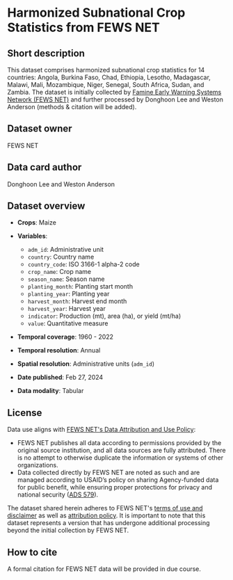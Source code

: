# Harmonized Subnational Crop Statistics from FEWS NET

## Short description
This dataset comprises harmonized subnational crop statistics for 14 countries: Angola, Burkina Faso, Chad, Ethiopia, Lesotho, Madagascar, Malawi, Mali, Mozambique, Niger, Senegal, South Africa, Sudan, and Zambia. The dataset is initially collected by [Famine Early Warning Systems Network (FEWS NET)](https://fews.net/) and further processed by Donghoon Lee and Weston Anderson (methods & citation will be added).

## Dataset owner
FEWS NET

## Data card author
Donghoon Lee and Weston Anderson

## Dataset overview
- **Crops**:  Maize
- **Variables**:
  - `adm_id`: Administrative unit
  - `country`: Country name
  - `country_code`: ISO 3166-1 alpha-2 code
  - `crop_name`: Crop name
  - `season_name`: Season name
  - `planting_month`: Planting start month
  - `planting_year`: Planting year
  - `harvest_month`: Harvest end month
  - `harvest_year`: Harvest year
  - `indicator`: Production (mt), area (ha), or yield (mt/ha)
  - `value`: Quantitative measure

- **Temporal coverage**: 1960 - 2022
- **Temporal resolution**: Annual
- **Spatial resolution**: Administrative units (`adm_id`)
- **Date published**: Feb 27, 2024
- **Data modality**: Tabular

## License
Data use aligns with [FEWS NET's Data Attribution and Use Policy](https://help.fews.net/fdp/data-and-information-use-and-attribution-policy):
- FEWS NET publishes all data according to permissions provided by the original source institution, and all data sources are fully attributed. There is no attempt to otherwise duplicate the information or systems of other organizations. 
- Data collected directly by FEWS NET are noted as such and are managed according to USAID’s policy on sharing Agency-funded data for public benefit, while ensuring proper protections for privacy and national security ([ADS 579](https://www.usaid.gov/about-us/agency-policy/series-500/579)).

The dataset shared herein adheres to FEWS NET's [terms of use and disclaimer](https://help.fews.net/fdp/data-and-information-use-and-attribution-policy#Dataandinformationuseandattributionpolicy-Termsofuseanddisclaimer) as well as [attribution policy](https://help.fews.net/fdp/data-and-information-use-and-attribution-policy#Dataandinformationuseandattributionpolicy-Attributionpolicy). It is important to note that this dataset represents a version that has undergone additional processing beyond the initial collection by FEWS NET.

## How to cite
A formal citation for FEWS NET data will be provided in due course.